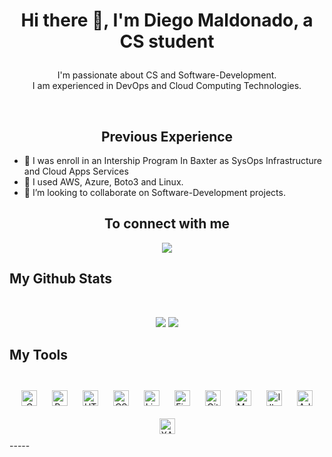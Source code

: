 <h1><p align="center">Hi there 👋, I'm Diego Maldonado, a CS student</h1></p>
<p align="center">I'm passionate about CS and Software-Development.<br/>I am experienced in DevOps and Cloud Computing Technologies.<br></p><br/>

<summary style="text-align: center;"><h2>Previous Experience</h2></summary>

- 🔭 I was enroll in an Intership Program In Baxter as SysOps Infrastructure and Cloud Apps Services
- 🌱 I used AWS, Azure, Boto3 and Linux.
- 👯 I’m looking to collaborate on Software-Development projects.

<summary style="text-align: center;"><h2>To connect with me</h2></summary>
<p align = "center">
    <a href="https://www.linkedin.com/in/diego-maldonado-617478267/"> <img src="https://img.shields.io/badge/linkedin-%230077B5.svg?&style=for-the-badge&logo=linkedin&logoColor=white" /></a>
</p>

<summary><h2>My Github Stats</h2> </summary>
<br>

<p align = "center">
    <img src = "https://github-readme-stats.vercel.app/api/top-langs?username=dmaldo19&show_icons=true&locale=en&layout=compact">
    <img src = "https://github-readme-streak-stats.herokuapp.com/?user=rahulmahesh62&">
  </p>
<summary><h2>My Tools</h2></summary>
<br>
<div align="center">  
<img style="margin: 10px" src="https://profilinator.rishav.dev/skills-assets/c-original.svg" alt="C" height="25" />  
<img style="margin: 10px" src="https://profilinator.rishav.dev/skills-assets/python-original.svg" alt="Python" height="25" />  
<img style="margin: 10px" src="https://profilinator.rishav.dev/skills-assets/html5-original-wordmark.svg" alt="HTML5" height="25" />  
<img style="margin: 10px" src="https://profilinator.rishav.dev/skills-assets/css3-original-wordmark.svg" alt="CSS3" height="25" />  
<img style="margin: 10px" src="https://profilinator.rishav.dev/skills-assets/linux-original.svg" alt="Linux" height="25" />  
<img style="margin: 10px" src="https://profilinator.rishav.dev/skills-assets/figma-icon.svg" alt="Figma" height="25" />  
<img style="margin: 10px" src="https://profilinator.rishav.dev/skills-assets/git-scm-icon.svg" alt="Git" height="25" />  
<img style="margin: 10px" src="https://profilinator.rishav.dev/skills-assets/mysql-original-wordmark.svg" alt="MySQL" height="25" />  
<img style="margin: 10px" src="https://profilinator.rishav.dev/skills-assets/adobe_illustrator-icon.svg" alt="Illustrator" height="25" />  
<img style="margin: 10px" src="https://profilinator.rishav.dev/skills-assets/adobexd.png" alt="Adobe" height="25" />  
<img style="margin: 10px" src="https://profilinator.rishav.dev/skills-assets/xampp.png" alt="XAMPP" height="25" />  
</div>
-----
<!--
**dmaldo19/dmaldo19** is a ✨ _special_ ✨ repository because its `README.md` (this file) appears on your GitHub profile.

Here are some ideas to get you started:

- 🔭 I’m currently working on ...
- 🌱 I’m currently learning ...
- 👯 I’m looking to collaborate on ...
- 🤔 I’m looking for help with ...
- 💬 Ask me about ...
- 📫 How to reach me: ...
- 😄 Pronouns: ...
- ⚡ Fun fact: ...
-->
